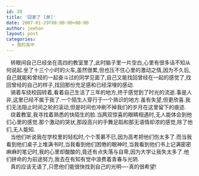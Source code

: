 ```yaml
---
id: 20
title: '回家了 [原]'
date: 2007-01-29T08:00:00+00:00
author: jeehon
layout: post
categories:
  - 我的高中
---
```

&nbsp;&nbsp; 转眼间自己已经坐在高四的教室里了,此时脑子里一片空白,心里有很多话不知从何说起.坐了十三个小时的火车,虽然很累,但也压不住心里的激动之情,因为不久后,自己就能和曾经的一起奋斗过的同学见面了,自己又能找回曾经在一起的感觉了,找回曾经的自己的样子,找回那份充足感和已经深埋的感动.  
&nbsp;&nbsp;&nbsp;骑着车绕校园转着,看着自己生活了三年的地方,终于感觉到了时光的流逝.事是人非,这里已经不属于我了.一个陌生人穿行于一个熟识的地方.虽有失望,但更欣喜.我们无法阻止时间之轮的滚动,但是时间也冲刷不掉我们的岁月在这里留下的痕迹.  
&nbsp;&nbsp; 绕着教室,我寻找着熟悉的快陌生的脸.当两双惊喜的眼睛相遇时,无人能体会到他们心里的感觉.那个激动的哭状,那段高兴的手舞足蹈和那无语情却浓的感觉,除了他们,无人能知.  
&nbsp;&nbsp; 当他们听说我在学校里的轻松时,个个羡慕不已,因为高考把他们伤太多了.而当我看到他们桌子上堆满书时,当我看到他们困倦的眼神时,当我看到他们书上记满密密麻麻的笔记时,我的心里却酸酸的,竟还有点失落与自卑,因为大学让我失太多了.他们拼命的为前途努力,我去在有知有觉中浪费着青春与光阴.  
&nbsp;&nbsp; 真的应该无语了,只愿他们能很快找到自己的光明&#8212;-真的很希望!
